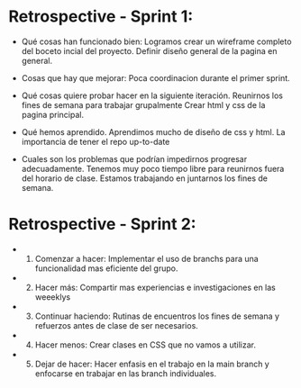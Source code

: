 # Retrospective - Sprint 1:
- Qué cosas han funcionado bien:
    Logramos crear un wireframe completo del boceto incial del proyecto.
    Definir diseño general de la pagina en general.

- Cosas que hay que mejorar:
    Poca coordinacion durante el primer sprint.

- Qué cosas quiere probar hacer en la siguiente iteración.
    Reunirnos los fines de semana para trabajar grupalmente
    Crear html y css de la pagina principal.

- Qué hemos aprendido.
    Aprendimos mucho de diseño de css y html.
    La importancia de tener el repo up-to-date
    
- Cuales son los problemas que podrían impedirnos progresar adecuadamente.
    Tenemos muy poco tiempo libre para reunirnos fuera del horario de clase. 
    Estamos trabajando en juntarnos los fines de semana.

# Retrospective - Sprint 2:

- 1. Comenzar a hacer: Implementar el uso de branchs para una funcionalidad mas eficiente del grupo.
- 2. Hacer más: Compartir mas experiencias e investigaciones en las weeeklys
- 3. Continuar haciendo: Rutinas de encuentros los fines de semana y refuerzos antes de clase de ser necesarios.
- 4. Hacer menos: Crear clases en CSS que no vamos a utilizar.
- 5. Dejar de hacer: Hacer enfasis en el trabajo en la main branch y enfocarse en trabajar en las branch individuales.